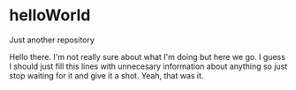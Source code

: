 # helloWorld
Just another repository

Hello there. I'm not really sure about what I'm doing but here we go. I guess I should just fill this lines with unnecesary
information about anything so just stop waiting for it and give it a shot. Yeah, that was it.
